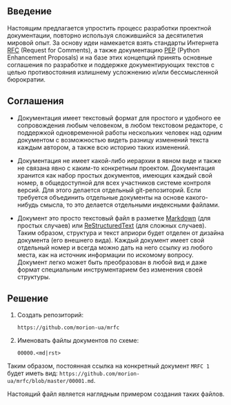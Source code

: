 ## Введение

Настоящим предлагается упростить процесс разработки проектной документации, повторно используя сложившийся за десятилетия мировой опыт. За основу идеи намекается взять стандарты Интернета [RFC][0] (Request for Comments), а также документацию [PEP][1] (Python Enhancement Proposals) и на базе этих концепций принять основные соглашения по разработке и поддержке документирующих текстов с целью противостояния излишнему усложнению и/или бессмысленной бюрократии.

## Соглашения

* Документация имеет текстовый формат для простого и удобного ее сопровождения любым человеком, в любом текстовом редакторе, с поддержкой одновременной работы нескольких человек над одним документом с возможностью видеть разницу изменений текста каждым автором, а также всю историю таких изменений.

* Документация не имеет какой-либо иерархии в явном виде и также не связана явно с каким-то конкретным проектом. Документация хранится как набор простых документов, имеющих каждый свой номер, в общедоступной для всех участников системе контроля версий. Для этого делается отдельный git-репозиторий. Если требуется объединить отдельные документы на основе какого-нибудь смысла, то это делается отдельными индексными файлами.

* Документ это просто текстовый файл в разметке [Markdown][2] (для простых случаев) или [ReStructuredText][3] (для сложных случаев). Таким образом, структура и текст априори будет отделен от дизайна документа (его внешнего вида). Каждый документ имеет свой отдельный номер и всегда можно дать на него ссылку из любого места, как на источник информации по искомому вопросу. Документ легко может быть преобразован в любой вид и даже формат специальным инструментарием без изменения своей структуры.

## Решение

1. Создать репозиторий:

	```
	https://github.com/morion-ua/mrfc
	```

2. Именовать файлы документов по схеме:

	```
	00000.<md|rst>
	```

Таким образом, постоянная ссылка на конкретный документ `MRFC 1` будет иметь вид:
`https://github.com/morion-ua/mrfc/blob/master/00001.md`. 

Настоящий файл является наглядным примером создания таких файлов.


[0]: http://ru.wikipedia.org/wiki/RFC
[1]: http://www.python.org/dev/peps/ 
[2]: http://ru.wikipedia.org/wiki/Markdown
[3]: http://ru.wikipedia.org/wiki/ReStructuredText
